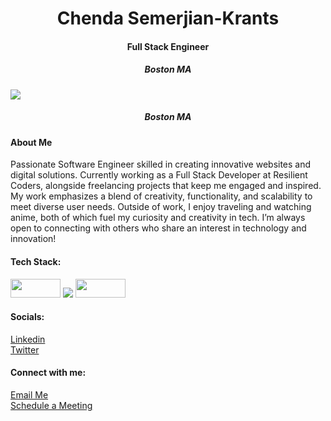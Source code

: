 
<h1 align="center">Chenda Semerjian-Krants</h1>
    <h4 align="center">Full Stack Engineer</h4>
    <h5 align="center">Boston MA</h5>
     <img src="https://img.shields.io/badge/Profile_views-1500-blue" align="center"> 
    <h5 align="center">Boston MA</h5>
    <h4>About Me</h4>
    <p>Passionate Software Engineer skilled in creating innovative websites and digital solutions. Currently working as a Full Stack Developer at Resilient Coders, alongside freelancing projects that keep me engaged and inspired. My work emphasizes a blend of creativity, functionality, and scalability to meet diverse user needs. Outside of work, I enjoy traveling and watching anime, both of which fuel my curiosity and creativity in tech. I’m always open to connecting with others who share an interest in technology and innovation!</p>
    <h4>Tech Stack:</h4>
    <img src="https://img.shields.io/badge/react-%2320232a.svg?style=for-the-badge&logo=react&logoColor=%2361DAFB" height="30px" width="80px">
    <img src="https://img.shields.io/badge/node.js-6DA55F?style=for-the-badge&logo=node.js&logoColor=white">
    <img src="https://img.shields.io/badge/java-%23ED8B00.svg?style=for-the-badge&logo=openjdk&logoColor=white" height="30px" width="80px>
    <img src="https://img.shields.io/badge/html5-%23E34F26.svg?style=for-the-badge&logo=html5&logoColor=white" height="30px" width="80px">
    

   <h4>Socials:</h4>
   <span><a href="https://www.linkedin.com/in/chendasemerjiankrants/">Linkedin</a></span><br>
   <span><a href="https://x.com/Semerjian_Codes">Twitter</a></span>

   <h4>Connect with me:</h4>
    <span><a href="mailto:semerjiankrantschenda@gmail.com">Email Me</a></span><br>
    <span><a href="https://calendly.com/semerjiankrantschenda/coffee-chat">Schedule a Meeting</a></span>
   
    
  
   
